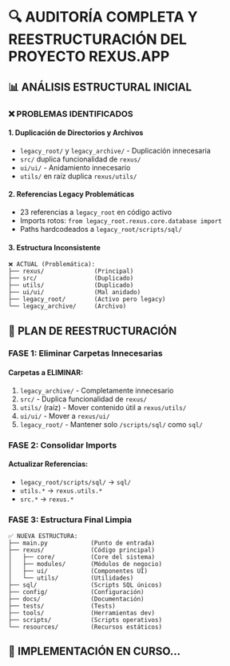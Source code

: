 # 🔍 AUDITORÍA COMPLETA Y REESTRUCTURACIÓN DEL PROYECTO REXUS.APP

## 📊 ANÁLISIS ESTRUCTURAL INICIAL

### ❌ PROBLEMAS IDENTIFICADOS

#### 1. **Duplicación de Directorios y Archivos**
- `legacy_root/` y `legacy_archive/` - Duplicación innecesaria
- `src/` duplica funcionalidad de `rexus/`
- `ui/ui/` - Anidamiento innecesario
- `utils/` en raíz duplica `rexus/utils/`

#### 2. **Referencias Legacy Problemáticas**
- 23 referencias a `legacy_root` en código activo
- Imports rotos: `from legacy_root.rexus.core.database import`
- Paths hardcodeados a `legacy_root/scripts/sql/`

#### 3. **Estructura Inconsistente**
```
❌ ACTUAL (Problemática):
├── rexus/              (Principal)
├── src/                (Duplicado)
├── utils/              (Duplicado)
├── ui/ui/              (Mal anidado)
├── legacy_root/        (Activo pero legacy)
└── legacy_archive/     (Archivo)
```

## 🎯 PLAN DE REESTRUCTURACIÓN

### FASE 1: Eliminar Carpetas Innecesarias

#### Carpetas a ELIMINAR:
1. `legacy_archive/` - Completamente innecesario
2. `src/` - Duplica funcionalidad de `rexus/`
3. `utils/` (raíz) - Mover contenido útil a `rexus/utils/`
4. `ui/ui/` - Mover a `rexus/ui/`
5. `legacy_root/` - Mantener solo `/scripts/sql/` como `sql/`

### FASE 2: Consolidar Imports

#### Actualizar Referencias:
- `legacy_root/scripts/sql/` → `sql/`
- `utils.*` → `rexus.utils.*`
- `src.*` → `rexus.*`

### FASE 3: Estructura Final Limpia

```
✅ NUEVA ESTRUCTURA:
├── main.py            (Punto de entrada)
├── rexus/             (Código principal)
│   ├── core/          (Core del sistema)
│   ├── modules/       (Módulos de negocio)
│   ├── ui/            (Componentes UI)
│   └── utils/         (Utilidades)
├── sql/               (Scripts SQL únicos)
├── config/            (Configuración)
├── docs/              (Documentación)
├── tests/             (Tests)
├── tools/             (Herramientas dev)
├── scripts/           (Scripts operativos)
└── resources/         (Recursos estáticos)
```

## 🚀 IMPLEMENTACIÓN EN CURSO...
